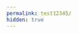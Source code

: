 ```yaml
---
permalink: test12345/
hidden: true
---
```

<script>window.location.replace("https://unlimitedgalaxy.tumblr.com/")</script>
